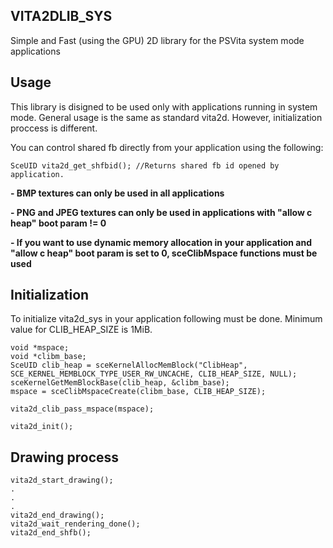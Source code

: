 ## VITA2DLIB_SYS

Simple and Fast (using the GPU) 2D library for the PSVita system mode applications

## Usage

This library is disigned to be used only with applications running in system mode. General usage is the same as standard vita2d. However, initialization proccess is different.

You can control shared fb directly from your application using the following:
```
SceUID vita2d_get_shfbid(); //Returns shared fb id opened by application.
```

**- BMP textures can only be used in all applications**

**- PNG and JPEG textures can only be used in applications with "allow c heap" boot param != 0**


**- If you want to use dynamic memory allocation in your application and "allow c heap" boot param is set to 0, sceClibMspace functions must be used**

## Initialization

To initialize vita2d_sys in your application following must be done. Minimum value for CLIB_HEAP_SIZE is 1MiB.
```
void *mspace;
void *clibm_base;
SceUID clib_heap = sceKernelAllocMemBlock("ClibHeap", SCE_KERNEL_MEMBLOCK_TYPE_USER_RW_UNCACHE, CLIB_HEAP_SIZE, NULL);
sceKernelGetMemBlockBase(clib_heap, &clibm_base);
mspace = sceClibMspaceCreate(clibm_base, CLIB_HEAP_SIZE);

vita2d_clib_pass_mspace(mspace);

vita2d_init();
```

## Drawing process

```
vita2d_start_drawing();
.
.
.
vita2d_end_drawing();
vita2d_wait_rendering_done();
vita2d_end_shfb();
```
